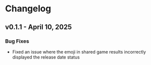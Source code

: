 # Changelog

## v0.1.1 - April 10, 2025

### Bug Fixes

- Fixed an issue where the emoji in shared game results incorrectly displayed the release date status
